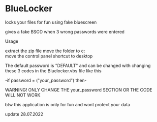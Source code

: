 # BlueLocker
locks your files for fun using fake bluescreen

gives a fake BSOD when 3 wrong passwords were entered


Usage

extract the zip file
move the folder to c:\
move the control panel shortcut to desktop

The default password is "DEFAULT" and can be changed with changing these 3 codes in the Bluelocker.vbs file like this

-if password = ("your_password") then-


WARNING! ONLY CHANGE THE your_password SECTION OR THE CODE WILL NOT WORK 

btw this application is only for fun and wont protect your data

update 28.07.2022

